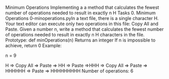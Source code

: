 Minimum Operations
Implementing a a method that calculates the fewest number of operations needed to result in exactly n H
Tasks
0. Minimum Operations
0-minoperations.pyIn a text file, there is a single character H. Your text editor can execute only two operations in this file: Copy All and Paste. Given a number n, write a method that calculates the fewest number of operations needed to result in exactly n H characters in the file.
Prototype: def minOperations(n) Returns an integer If n is impossible to achieve, return 0 Example:

n = 9

H => Copy All => Paste => HH => Paste =>HHH => Copy All => Paste => HHHHHH => Paste => HHHHHHHHH Number of operations: 6
